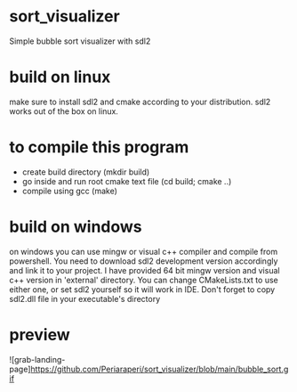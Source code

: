 # sort_visualizer

Simple bubble sort visualizer with sdl2

# build on linux
make sure to install sdl2 and cmake according to your distribution.
sdl2 works out of the box on linux.
# to compile this program
- create build directory (mkdir build)
- go inside and run root cmake text file (cd build; cmake ..)
- compile using gcc (make)

# build on windows
on windows you can use mingw or visual c++ compiler and compile from powershell.
You need to download sdl2 development version accordingly and link it to your project.
I have provided 64 bit mingw version and visual c++ version in 'external' directory.
You can change CMakeLists.txt to use either one, or set sdl2 yourself so it will work in IDE.
Don't forget to copy sdl2.dll file in your executable's directory 

# preview

![grab-landing-page]https://github.com/Periaraperi/sort_visualizer/blob/main/bubble_sort.gif